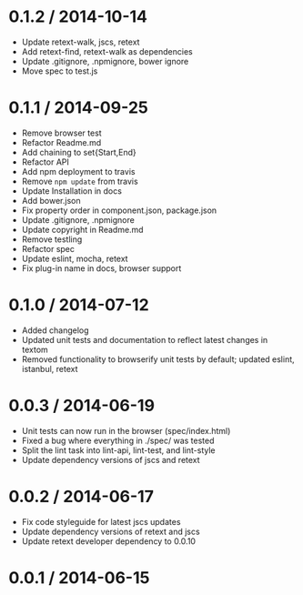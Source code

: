 
0.1.2 / 2014-10-14
==================

 * Update retext-walk, jscs, retext
 * Add retext-find, retext-walk as dependencies
 * Update .gitignore, .npmignore, bower ignore
 * Move spec to test.js

0.1.1 / 2014-09-25
==================

 * Remove browser test
 * Refactor Readme.md
 * Add chaining to set{Start,End}
 * Refactor API
 * Add npm deployment to travis
 * Remove `npm update` from travis
 * Update Installation in docs
 * Add bower.json
 * Fix property order in component.json, package.json
 * Update .gitignore, .npmignore
 * Update copyright in Readme.md
 * Remove testling
 * Refactor spec
 * Update eslint, mocha, retext
 * Fix plug-in name in docs, browser support

0.1.0 / 2014-07-12
==================

 * Added changelog
 * Updated unit tests and documentation to reflect latest changes in textom
 * Removed functionality to browserify unit tests by default; updated eslint, istanbul, retext

0.0.3 / 2014-06-19
==================

 * Unit tests can now run in the browser (spec/index.html)
 * Fixed a bug where everything in ./spec/ was tested
 * Split the lint task into lint-api, lint-test, and lint-style
 * Update dependency versions of jscs and retext

0.0.2 / 2014-06-17
==================

 * Fix code styleguide for latest jscs updates
 * Update dependency versions of retext and jscs
 * Update retext developer dependency to 0.0.10

0.0.1 / 2014-06-15
==================
